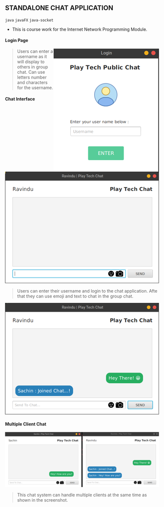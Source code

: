 ## STANDALONE CHAT APPLICATION
<code>java</code> <code>javaFX</code> <code>java-socket</code>

* This is course work for the Internet Network Programming Module.

#### Login Page
<img src="./src/assets/ss1.png" width="345" alt="Screenshot One" align="right">

> Users can enter a username as it will display to others in group chat.
> Can use letters number and characters for the username.

#### Chat Interface
<img src="./src/assets/ss2.png" width="602" alt="Screenshot One" >

> Users can enter their username and login to the chat application.
> Afte that they can use emoji and text to chat in the group chat.

  <img src="./src/assets/ss3.png" width="602" alt="Screenshot One">
  
#### Multiple Client Chat
  <img src="./src/assets/ss4.png" width="1207" alt="Screenshot One" >
  
  > This chat system can handle multiple clients at the same time as shown in the screenshot.